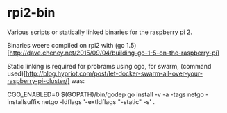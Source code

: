 # rpi2-bin
Various scripts or statically linked binaries for the raspberry pi 2.

Binaries weere compiled on rpi2 with (go 1.5)[http://dave.cheney.net/2015/09/04/building-go-1-5-on-the-raspberry-pi]

Static linking is required for probrams using cgo, for swarm, (command used)[http://blog.hypriot.com/post/let-docker-swarm-all-over-your-raspberry-pi-cluster/] was:

CGO_ENABLED=0 $(GOPATH)/bin/godep go install -v -a -tags netgo -installsuffix netgo -ldflags '-extldflags "-static" -s' .
